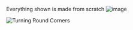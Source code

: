 Everything shown is made from scratch
![image](https://github.com/sammardell2005/Car-Game/assets/92951743/e0ff6e43-2330-4a29-9ca7-9e5b91a88cce)

![Turning Round Corners](https://github.com/sammardell2005/Car-Game/assets/92951743/6fb6c9b8-c9f6-4bfd-b707-0893e12eeec8)
